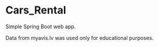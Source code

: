 # Cars_Rental
 Simple Spring Boot web app.
 
Data from myavis.lv was used only for educational purposes.
